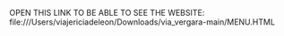 OPEN THIS LINK TO BE ABLE TO SEE THE WEBSITE: file:///Users/viajericiadeleon/Downloads/via_vergara-main/MENU.HTML
